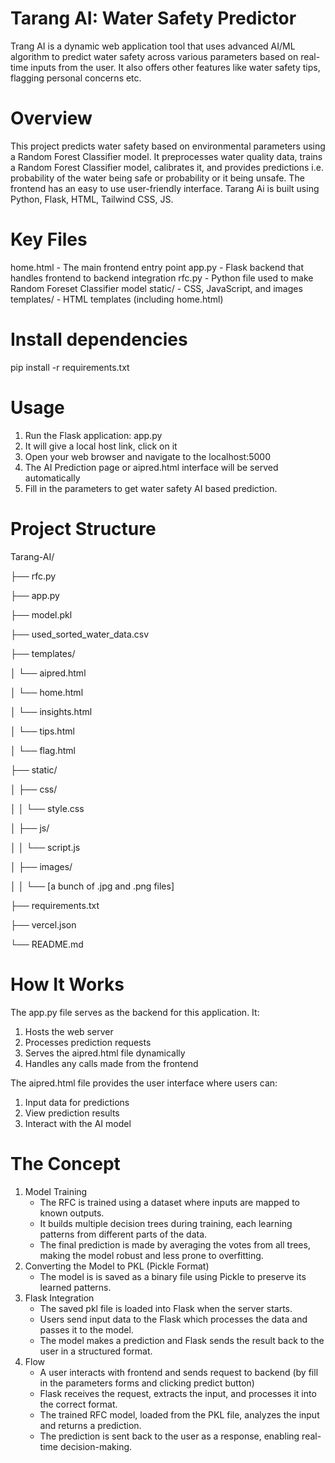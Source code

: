 # Tarang AI: Water Safety Predictor
Trang AI is a dynamic web application tool that uses advanced AI/ML algorithm to predict water safety across various parameters based on real-time inputs from the user. It also offers other features like water safety tips, flagging personal concerns etc.

# Overview
This project predicts water safety based on environmental parameters using a Random Forest Classifier model. It preprocesses water quality data, trains a Random Forest Classifier model, calibrates it, and provides predictions i.e. probability of the water being safe or probability or it being unsafe. The frontend has an easy to use user-friendly interface. Tarang Ai is built using Python, Flask, HTML, Tailwind CSS, JS.

# Key Files
home.html - The main frontend entry point
app.py - Flask backend that handles frontend to backend integration
rfc.py - Python file used to make Random Foreset Classifier model
static/ - CSS, JavaScript, and images
templates/ - HTML templates (including home.html)

# Install dependencies
pip install -r requirements.txt

# Usage
1. Run the Flask application: app.py
2. It will give a local host link, click on it
3. Open your web browser and navigate to the localhost:5000
4. The AI Prediction page or aipred.html interface will be served automatically
5. Fill in the parameters to get water safety AI based prediction.

# Project Structure
Tarang-AI/

├── rfc.py                  

├── app.py 

├── model.pkl

├── used_sorted_water_data.csv

├── templates/              

│   └── aipred.html 

│   └── home.html

│   └── insights.html

│   └── tips.html

│   └── flag.html

├── static/

│   ├── css/ 

│   │   └── style.css

│   ├── js/  

│   │   └── script.js

│   ├── images/   

│   │   └── [a bunch of .jpg and .png files]

├── requirements.txt 

├── vercel.json 

└── README.md  

# How It Works
The app.py file serves as the backend for this application. It:
1. Hosts the web server
2. Processes prediction requests
3. Serves the aipred.html file dynamically
4. Handles any calls made from the frontend

The aipred.html file provides the user interface where users can:
1. Input data for predictions
2. View prediction results
3. Interact with the AI model

# The Concept
1. Model Training
   - The RFC is trained using a dataset where inputs are mapped to known outputs.  
   - It builds multiple decision trees during training, each learning patterns from different parts of the data.  
   - The final prediction is made by averaging the votes from all trees, making the model robust and less prone to overfitting.  
2. Converting the Model to PKL (Pickle Format) 
   - The model is is saved as a binary file using Pickle to preserve its learned patterns.  
3. Flask Integration 
   - The saved pkl file is loaded into Flask when the server starts.  
   - Users send input data to the Flask which processes the data and passes it to the model.  
   - The model makes a prediction and Flask sends the result back to the user in a structured format.  
4. Flow
   - A user interacts with frontend and sends request to backend (by fill in the parameters forms and clicking predict button) 
   - Flask receives the request, extracts the input, and processes it into the correct format.  
   - The trained RFC model, loaded from the PKL file, analyzes the input and returns a prediction.  
   - The prediction is sent back to the user as a response, enabling real-time decision-making. 

